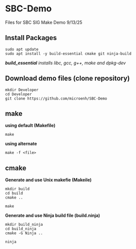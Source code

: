 # SBC-Demo
Files for SBC SIG Make Demo 9/13/25


## Install Packages
```
sudo apt update
sudo apt install -y build-essential cmake git ninja-build
```
**_build_essential_** *installs libc, gcc, g++, make and dpkg-dev*

## Download demo files (clone repository)
```
mkdir Developer
cd Developer
git clone https://github.com/microenh/SBC-Demo
```

## make
**using default (Makefile)**
```
make
```

**using alternate**
```
make -f <file>
```

## cmake
**Generate and use Unix makefie (Makeile)**
```
mkdir build
cd build
cmake ..

make
```

**Generate and use Ninja build file (build.ninja)**
```
mkdir build_ninja
cd build_ninja
cmake -G Ninja ..

ninja
```
